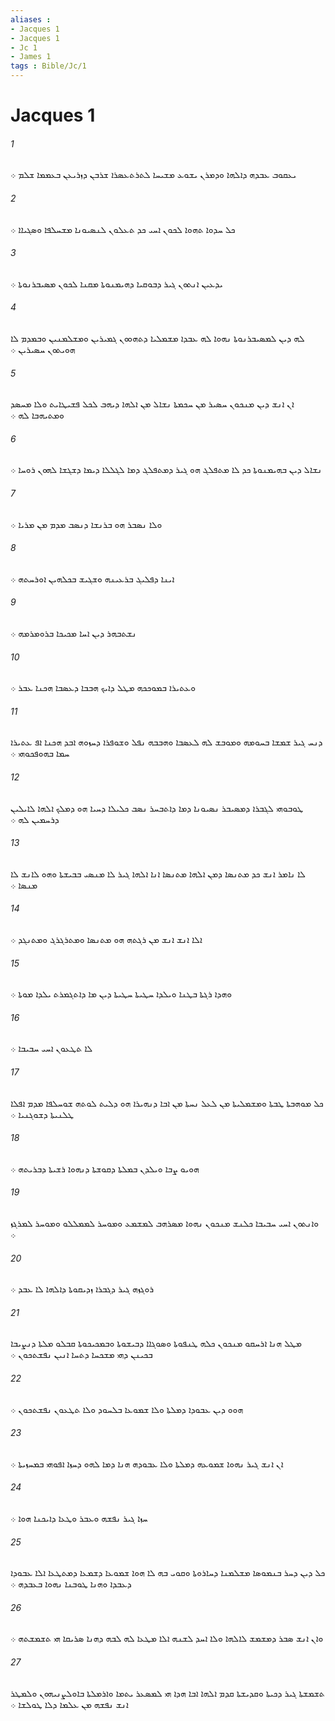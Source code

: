 ```yaml
---
aliases : 
- Jacques 1
- Jacques 1
- Jc 1
- James 1
tags : Bible/Jc/1
---
```


# Jacques 1

###### 1
ܝܥܩܘܒ ܥܒܕܗ ܕܐܠܗܐ ܘܕܡܪܢ ܝܫܘܥ ܡܫܝܚܐ ܠܬܪܬܥܤܪܐ ܫܪܒܢ ܕܙܪܝܥܢ ܒܥܡܡܐ ܫܠܡ ܀
###### 2
ܟܠ ܚܕܘܐ ܬܗܘܐ ܠܟܘܢ ܐܚܝ ܟܕ ܬܥܠܘܢ ܠܢܤܝܘܢܐ ܡܫܚܠܦܐ ܘܤܓܝܐܐ ܀
###### 3
ܝܕܥܝܢ ܐܢܬܘܢ ܓܝܪ ܕܒܘܩܝܐ ܕܗܝܡܢܘܬܐ ܡܩܢܐ ܠܟܘܢ ܡܤܝܒܪܢܘܬܐ ܀
###### 4
ܠܗ ܕܝܢ ܠܡܤܝܒܪܢܘܬܐ ܢܗܘܐ ܠܗ ܥܒܕܐ ܡܫܡܠܝܐ ܕܬܗܘܘܢ ܓܡܝܪܝܢ ܘܡܫܠܡܢܝܢ ܘܒܡܕܡ ܠܐ ܗܘܝܬܘܢ ܚܤܝܪܝܢ ܀
###### 5
ܐܢ ܐܢܫ ܕܝܢ ܡܢܟܘܢ ܚܤܝܪ ܡܢ ܚܟܡܬܐ ܢܫܐܠ ܡܢ ܐܠܗܐ ܕܝܗܒ ܠܟܠ ܦܫܝܛܐܝܬ ܘܠܐ ܡܚܤܕ ܘܡܬܝܗܒܐ ܠܗ ܀
###### 6
ܢܫܐܠ ܕܝܢ ܒܗܝܡܢܘܬܐ ܟܕ ܠܐ ܡܬܦܠܓ ܗܘ ܓܝܪ ܕܡܬܦܠܓ ܕܡܐ ܠܓܠܠܐ ܕܝܡܐ ܕܫܓܫܐ ܠܗܘܢ ܪܘܚܐ ܀
###### 7
ܘܠܐ ܢܤܒܪ ܗܘ ܒܪܢܫܐ ܕܢܤܒ ܡܕܡ ܡܢ ܡܪܝܐ ܀
###### 8
ܐܝܢܐ ܕܦܠܝܓ ܒܪܥܝܢܗ ܘܫܓܝܫ ܒܟܠܗܝܢ ܐܘܪܚܬܗ ܀
###### 9
ܢܫܬܒܗܪ ܕܝܢ ܐܚܐ ܡܟܝܟܐ ܒܪܘܡܪܡܗ ܀
###### 10
ܘܥܬܝܪܐ ܒܡܘܟܟܗ ܡܛܠ ܕܐܝܟ ܗܒܒܐ ܕܥܤܒܐ ܗܟܢܐ ܥܒܪ ܀
###### 11
ܕܢܚ ܓܝܪ ܫܡܫܐ ܒܚܘܡܗ ܘܡܘܒܫ ܠܗ ܠܥܤܒܐ ܘܗܒܒܗ ܢܦܠ ܘܫܘܦܪܐ ܕܚܙܘܗ ܐܒܕ ܗܟܢܐ ܐܦ ܥܬܝܪܐ ܚܡܐ ܒܗܘܦܟܘܗܝ ܀
###### 12
ܛܘܒܘܗܝ ܠܓܒܪܐ ܕܡܤܝܒܪ ܢܤܝܘܢܐ ܕܡܐ ܕܐܬܒܚܪ ܢܤܒ ܟܠܝܠܐ ܕܚܝܐ ܗܘ ܕܡܠܟ ܐܠܗܐ ܠܐܝܠܝܢ ܕܪܚܡܝܢ ܠܗ ܀
###### 13
ܠܐ ܢܐܡܪ ܐܢܫ ܟܕ ܡܬܢܤܐ ܕܡܢ ܐܠܗܐ ܡܬܢܤܐ ܐܢܐ ܐܠܗܐ ܓܝܪ ܠܐ ܡܢܤܝ ܒܒܝܫܬܐ ܘܗܘ ܠܐܢܫ ܠܐ ܡܢܤܐ ܀
###### 14
ܐܠܐ ܐܢܫ ܐܢܫ ܡܢ ܪܓܬܗ ܗܘ ܡܬܢܤܐ ܘܡܬܪܓܪܓ ܘܡܬܢܓܕ ܀
###### 15
ܘܗܕܐ ܪܓܬܐ ܒܛܢܐ ܘܝܠܕܐ ܚܛܝܬܐ ܚܛܝܬܐ ܕܝܢ ܡܐ ܕܐܬܓܡܪܬ ܝܠܕܐ ܡܘܬܐ ܀
###### 16
ܠܐ ܬܛܥܘܢ ܐܚܝ ܚܒܝܒܐ ܀
###### 17
ܟܠ ܡܘܗܒܬܐ ܛܒܬܐ ܘܡܫܡܠܝܬܐ ܡܢ ܠܥܠ ܢܚܬܐ ܡܢ ܐܒܐ ܕܢܗܝܪܐ ܗܘ ܕܠܝܬ ܠܘܬܗ ܫܘܚܠܦܐ ܡܕܡ ܐܦܠܐ ܛܠܢܝܬܐ ܕܫܘܓܢܝܐ ܀
###### 18
ܗܘܝܘ ܨܒܐ ܘܝܠܕܢ ܒܡܠܬܐ ܕܩܘܫܬܐ ܕܢܗܘܐ ܪܫܝܬܐ ܕܒܪܝܬܗ ܀
###### 19
ܘܐܢܬܘܢ ܐܚܝ ܚܒܝܒܐ ܟܠܢܫ ܡܢܟܘܢ ܢܗܘܐ ܡܤܪܗܒ ܠܡܫܡܥ ܘܡܘܚܪ ܠܡܡܠܠܘ ܘܡܘܚܪ ܠܡܪܓܙ ܀
###### 20
ܪܘܓܙܗ ܓܝܪ ܕܓܒܪܐ ܙܕܝܩܘܬܐ ܕܐܠܗܐ ܠܐ ܥܒܕ ܀
###### 21
ܡܛܠ ܗܢܐ ܐܪܚܩܘ ܡܢܟܘܢ ܟܠܗ ܛܢܦܘܬܐ ܘܤܘܓܐܐ ܕܒܝܫܘܬܐ ܘܒܡܟܝܟܘܬܐ ܩܒܠܘ ܡܠܬܐ ܕܢܨܝܒܐ ܒܟܝܢܢ ܕܗܝ ܡܫܟܚܐ ܕܬܚܐ ܐܢܝܢ ܢܦܫܬܟܘܢ ܀
###### 22
ܗܘܘ ܕܝܢ ܥܒܘܕܐ ܕܡܠܬܐ ܘܠܐ ܫܡܘܥܐ ܒܠܚܘܕ ܘܠܐ ܬܛܥܘܢ ܢܦܫܬܟܘܢ ܀
###### 23
ܐܢ ܐܢܫ ܓܝܪ ܢܗܘܐ ܫܡܘܥܗ ܕܡܠܬܐ ܘܠܐ ܥܒܘܕܗ ܗܢܐ ܕܡܐ ܠܗܘ ܕܚܙܐ ܐܦܘܗܝ ܒܡܚܙܝܬܐ ܀
###### 24
ܚܙܐ ܓܝܪ ܢܦܫܗ ܘܥܒܪ ܘܛܥܐ ܕܐܝܟܢܐ ܗܘܐ ܀
###### 25
ܟܠ ܕܝܢ ܕܚܪ ܒܢܡܘܤܐ ܡܫܠܡܢܐ ܕܚܐܪܘܬܐ ܘܩܘܝ ܒܗ ܠܐ ܗܘܐ ܫܡܘܥܐ ܕܫܡܥܐ ܕܡܬܛܥܐ ܐܠܐ ܥܒܘܕܐ ܕܥܒܕܐ ܘܗܢܐ ܛܘܒܢܐ ܢܗܘܐ ܒܥܒܕܗ ܀
###### 26
ܘܐܢ ܐܢܫ ܤܒܪ ܕܡܫܡܫ ܠܐܠܗܐ ܘܠܐ ܐܚܕ ܠܫܢܗ ܐܠܐ ܡܛܥܐ ܠܗ ܠܒܗ ܕܗܢܐ ܤܪܝܩܐ ܗܝ ܬܫܡܫܬܗ ܀
###### 27
ܬܫܡܫܬܐ ܓܝܪ ܕܟܝܬܐ ܘܩܕܝܫܬܐ ܩܕܡ ܐܠܗܐ ܐܒܐ ܗܕܐ ܗܝ ܠܡܤܥܪ ܝܬܡܐ ܘܐܪܡܠܬܐ ܒܐܘܠܨܢܝܗܘܢ ܘܠܡܛܪ ܐܢܫ ܢܦܫܗ ܡܢ ܥܠܡܐ ܕܠܐ ܛܘܠܫܐ ܀
